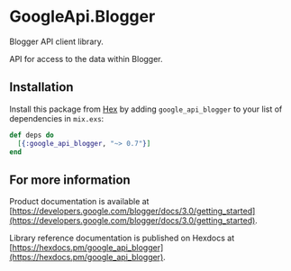 # GoogleApi.Blogger

Blogger API client library.

API for access to the data within Blogger.

## Installation

Install this package from [Hex](https://hex.pm) by adding
`google_api_blogger` to your list of dependencies in `mix.exs`:

```elixir
def deps do
  [{:google_api_blogger, "~> 0.7"}]
end
```

## For more information

Product documentation is available at [https://developers.google.com/blogger/docs/3.0/getting_started](https://developers.google.com/blogger/docs/3.0/getting_started).

Library reference documentation is published on Hexdocs at
[https://hexdocs.pm/google_api_blogger](https://hexdocs.pm/google_api_blogger).
